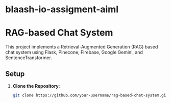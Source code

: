 # blaash-io-assigment-aiml
# RAG-based Chat System

This project implements a Retrieval-Augmented Generation (RAG) based chat system using Flask, Pinecone, Firebase, Google Gemini, and SentenceTransformer.

## Setup

1. **Clone the Repository**:
   ```bash
   git clone https://github.com/your-username/rag-based-chat-system.git
